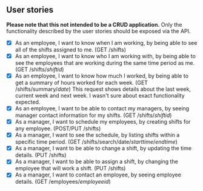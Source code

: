 ## User stories

**Please note that this not intended to be a CRUD application.** Only the functionality described by the user stories should be exposed via the API.

- [X] As an employee, I want to know when I am working, by being able to see all of the shifts assigned to me. (GET /shifts)
- [X] As an employee, I want to know who I am working with, by being able to see the employees that are working during the same time period as me. (GET /shifts/*shiftid*)
- [X] As an employee, I want to know how much I worked, by being able to get a summary of hours worked for each week. (GET /shifts/summary/*date*)
This request shows details about the last week, current week and next week. I wasn't sure about exact functionality expected.
- [X] As an employee, I want to be able to contact my managers, by seeing manager contact information for my shifts. (GET /shifts/*shiftid*)
- [X] As a manager, I want to schedule my employees, by creating shifts for any employee. (POST/PUT /shifts)
- [X] As a manager, I want to see the schedule, by listing shifts within a specific time period. (GET /shifts/search/date/*starttime*/*endtime*)
- [X] As a manager, I want to be able to change a shift, by updating the time details. (PUT /shifts)
- [X] As a manager, I want to be able to assign a shift, by changing the employee that will work a shift. (PUT /shifts)
- [X] As a manager, I want to contact an employee, by seeing employee details. (GET /employees/*employeeid*)